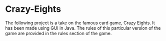 # Crazy-Eights
The following project is a take on the famous card game, Crazy Eights. It has been made using GUI in Java. The rules of this particular version of the game are provided in the rules section of the game. 
